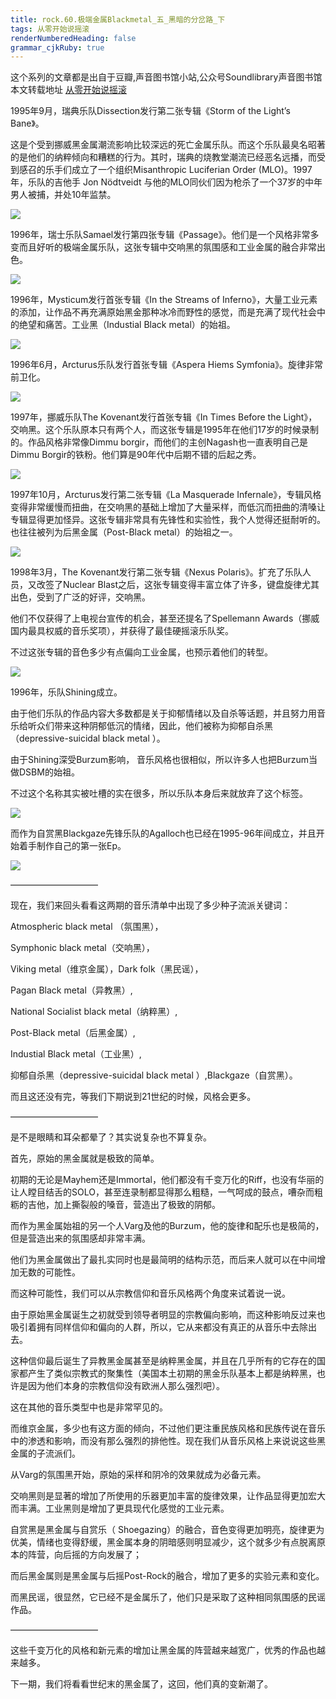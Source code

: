 ```yaml
---
title: rock.60.极端金属Blackmetal_五_黑暗的分岔路_下
tags: 从零开始说摇滚
renderNumberedHeading: false
grammar_cjkRuby: true
---
```


这个系列的文章都是出自于豆瓣,声音图书馆小站,公众号Soundlibrary声音图书馆
本文转载地址 [从零开始说摇滚](https://music.163.com/#/topic?id=43424284)

1995年9月，瑞典乐队Dissection发行第二张专辑《Storm of the Light’s Bane》。

这是个受到挪威黑金属潮流影响比较深远的死亡金属乐队。而这个乐队最臭名昭著的是他们的纳粹倾向和糟糕的行为。其时，瑞典的烧教堂潮流已经恶名远播，而受到感召的乐手们成立了一个组织Misanthropic Luciferian Order (MLO)。1997年，乐队的吉他手 Jon Nödtveidt 与他的MLO同伙们因为枪杀了一个37岁的中年男人被捕，并处10年监禁。

![](https://raw.githubusercontent.com/OliverRen/olili_blog_img/master/rock.60.极端金属Blackmetal_五_黑暗的分岔路_下/1637410466873.png)

1996年，瑞士乐队Samael发行第四张专辑《Passage》。他们是一个风格非常多变而且好听的极端金属乐队，这张专辑中交响黑的氛围感和工业金属的融合非常出色。

![](https://raw.githubusercontent.com/OliverRen/olili_blog_img/master/rock.60.极端金属Blackmetal_五_黑暗的分岔路_下/1637410469723.png)

1996年，Mysticum发行首张专辑《In the Streams of Inferno》，大量工业元素的添加，让作品不再充满原始黑金那种冰冷而野性的感觉，而是充满了现代社会中的绝望和痛苦。工业黑（Industial Black metal）的始祖。

![](https://raw.githubusercontent.com/OliverRen/olili_blog_img/master/rock.60.极端金属Blackmetal_五_黑暗的分岔路_下/1637410473474.png)

1996年6月，Arcturus乐队发行首张专辑《Aspera Hiems Symfonia》。旋律非常前卫化。

![](https://raw.githubusercontent.com/OliverRen/olili_blog_img/master/rock.60.极端金属Blackmetal_五_黑暗的分岔路_下/1637410478049.png)

1997年，挪威乐队The Kovenant发行首张专辑《In Times Before the Light》，交响黑。这个乐队原本只有两个人，而这张专辑是1995年在他们17岁的时候录制的。作品风格非常像Dimmu borgir，而他们的主创Nagash也一直表明自己是Dimmu Borgir的铁粉。他们算是90年代中后期不错的后起之秀。

![](https://raw.githubusercontent.com/OliverRen/olili_blog_img/master/rock.60.极端金属Blackmetal_五_黑暗的分岔路_下/1637410539598.jpg)

1997年10月，Arcturus发行第二张专辑《La Masquerade Infernale》，专辑风格变得非常缓慢而扭曲，在交响黑的基础上增加了大量采样，而低沉而扭曲的清嗓让专辑显得更加怪异。这张专辑非常具有先锋性和实验性，我个人觉得还挺耐听的。也往往被列为后黑金属（Post-Black metal）的始祖之一。

![](https://raw.githubusercontent.com/OliverRen/olili_blog_img/master/rock.60.极端金属Blackmetal_五_黑暗的分岔路_下/1637410539599.jpg)

1998年3月，The Kovenant发行第二张专辑《Nexus Polaris》。扩充了乐队人员，又改签了Nuclear Blast之后，这张专辑变得丰富立体了许多，键盘旋律尤其出色，受到了广泛的好评，交响黑。

他们不仅获得了上电视台宣传的机会，甚至还提名了Spellemann Awards（挪威国内最具权威的音乐奖项），并获得了最佳硬摇滚乐队奖。

不过这张专辑的音色多少有点偏向工业金属，也预示着他们的转型。

![](https://raw.githubusercontent.com/OliverRen/olili_blog_img/master/rock.60.极端金属Blackmetal_五_黑暗的分岔路_下/1637410539600.jpg)

1996年，乐队Shining成立。

由于他们乐队的作品内容大多数都是关于抑郁情绪以及自杀等话题，并且努力用音乐给听众们带来这种阴郁低沉的情绪，因此，他们被称为抑郁自杀黑（depressive-suicidal black metal ）。

由于Shining深受Burzum影响， 音乐风格也很相似，所以许多人也把Burzum当做DSBM的始祖。

不过这个名称其实被吐槽的实在很多，所以乐队本身后来就放弃了这个标签。

![](https://raw.githubusercontent.com/OliverRen/olili_blog_img/master/rock.60.极端金属Blackmetal_五_黑暗的分岔路_下/1637410539601.jpg)

而作为自赏黑Blackgaze先锋乐队的Agalloch也已经在1995-96年间成立，并且开始着手制作自己的第一张Ep。

![](https://raw.githubusercontent.com/OliverRen/olili_blog_img/master/rock.60.极端金属Blackmetal_五_黑暗的分岔路_下/1637410539602.jpg)

——————————

现在，我们来回头看看这两期的音乐清单中出现了多少种子流派关键词：

Atmospheric black metal （氛围黑），

Symphonic black metal（交响黑），

Viking metal（维京金属），Dark folk（黑民谣），

Pagan Black metal（异教黑）,

National Socialist black metal（纳粹黑）,

Post-Black metal（后黑金属）,

Industial Black metal（工业黑）,

抑郁自杀黑（depressive-suicidal black metal ）,Blackgaze（自赏黑）。

而且这还没有完，等我们下期说到21世纪的时候，风格会更多。

——————————

是不是眼睛和耳朵都晕了？其实说复杂也不算复杂。

首先，原始的黑金属就是极致的简单。

初期的无论是Mayhem还是Immortal，他们都没有千变万化的Riff，也没有华丽的让人瞠目结舌的SOLO，甚至连录制都显得那么粗糙，一气呵成的鼓点，嘈杂而粗粝的吉他，加上撕裂般的嗓音，营造出了极致的阴郁。

而作为黑金属始祖的另一个人Varg及他的Burzum，他的旋律和配乐也是极简的，但是营造出来的氛围感却非常丰满。

他们为黑金属做出了最扎实同时也是最简明的结构示范，而后来人就可以在中间增加无数的可能性。

而这种可能性，我们可以从宗教信仰和音乐风格两个角度来试着说一说。

由于原始黑金属诞生之初就受到领导者明显的宗教偏向影响，而这种影响反过来也吸引着拥有同样信仰和偏向的人群，所以，它从来都没有真正的从音乐中去除出去。

这种信仰最后诞生了异教黑金属甚至是纳粹黑金属，并且在几乎所有的它存在的国家都产生了类似宗教式的聚集性（美国本土初期的黑金乐队基本上都是纳粹黑，也许是因为他们本身的宗教信仰没有欧洲人那么强烈吧）。

这在其他的音乐类型中也是非常罕见的。

而维京金属，多少也有这方面的倾向，不过他们更注重民族风格和民族传说在音乐中的渗透和影响，而没有那么强烈的排他性。现在我们从音乐风格上来说说这些黑金属的子流派们。

从Varg的氛围黑开始，原始的采样和阴冷的效果就成为必备元素。

交响黑则是显著的增加了所使用的乐器更加丰富的旋律效果，让作品显得更加宏大而丰满。工业黑则是增加了更具现代化感觉的工业元素。

自赏黑是黑金属与自赏乐（ Shoegazing）的融合，音色变得更加明亮，旋律更为优美，情绪也变得舒缓，黑金属本身的阴暗感则明显减少，这个就多少有点脱离原本的阵营，向后摇的方向发展了；

而后黑金属则是黑金属与后摇Post-Rock的融合，增加了更多的实验元素和变化。

而黑民谣，很显然，它已经不是金属乐了，他们只是采取了这种相同氛围感的民谣作品。

——————————

这些千变万化的风格和新元素的增加让黑金属的阵营越来越宽广，优秀的作品也越来越多。

下一期，我们将看看世纪末的黑金属了，这回，他们真的变新潮了。















